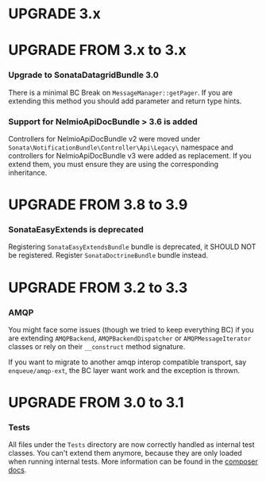 UPGRADE 3.x
===========

UPGRADE FROM 3.x to 3.x
=======================

### Upgrade to SonataDatagridBundle 3.0

There is a minimal BC Break on `MessageManager::getPager`. If you are extending this method you should add parameter and return type hints.

### Support for NelmioApiDocBundle > 3.6 is added

Controllers for NelmioApiDocBundle v2 were moved under `Sonata\NotificationBundle\Controller\Api\Legacy\` namespace and controllers for NelmioApiDocBundle v3 were added as replacement. If you extend them, you must ensure they are using the corresponding inheritance.

UPGRADE FROM 3.8 to 3.9
=======================

### SonataEasyExtends is deprecated

Registering `SonataEasyExtendsBundle` bundle is deprecated, it SHOULD NOT be registered.
Register `SonataDoctrineBundle` bundle instead.

UPGRADE FROM 3.2 to 3.3
=======================

### AMQP

You might face some issues (though we tried to keep everything BC) if you are extending `AMQPBackend`, `AMQPBackendDispatcher` or `AMQPMessageIterator` classes
or rely on their `__construct` method signature.

If you want to migrate to another amqp interop compatible transport, say `enqueue/amqp-ext`, the BC layer want work and the exception is thrown.

UPGRADE FROM 3.0 to 3.1
=======================

### Tests

All files under the ``Tests`` directory are now correctly handled as internal test classes.
You can't extend them anymore, because they are only loaded when running internal tests.
More information can be found in the [composer docs](https://getcomposer.org/doc/04-schema.md#autoload-dev).
